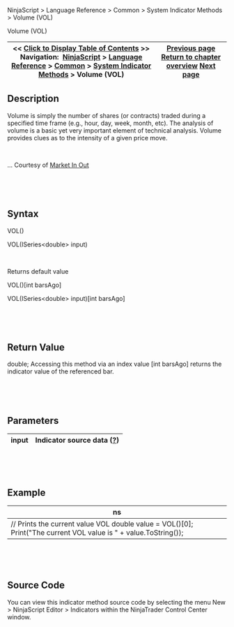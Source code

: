 ﻿


NinjaScript \> Language Reference \> Common \> System Indicator Methods \> Volume (VOL)






















Volume (VOL)







| \<\< [Click to Display Table of Contents](volume.md) \>\> **Navigation:**     [NinjaScript](ninjascript.md) \> [Language Reference](language_reference_wip.md) \> [Common](common.md) \> [System Indicator Methods](indicators.md) \> Volume (VOL) | [Previous page](ultimate_oscillator.md) [Return to chapter overview](indicators.md) [Next page](volume_moving_average_volma.md) |
| --- | --- |











## Description


Volume is simply the number of shares (or contracts) traded during a specified time frame (e.g., hour, day, week, month, etc). The analysis of volume is a basic yet very important element of technical analysis. Volume provides clues as to the intensity of a given price move.


 


... Courtesy of [Market In Out](http://www.marketinout.com/technical_analysis.php?id=114)


 


 


## Syntax


VOL()  

VOL(ISeries\<double\> input)


 


Returns default value  

VOL()\[int barsAgo]  

VOL(ISeries\<double\> input)\[int barsAgo]


 


 


## Return Value


double; Accessing this method via an index value \[int barsAgo] returns the indicator value of the referenced bar.


 


 


## Parameters




| input | Indicator source data ([?](valid_input_data_for_indicator.md)) |
| --- | --- |



 


 


## Example




| ns |
| --- |
| // Prints the current value VOL double value \= VOL()\[0]; Print("The current VOL value is " \+ value.ToString()); |



 


 


## Source Code


You can view this indicator method source code by selecting the menu New \> NinjaScript Editor \> Indicators within the NinjaTrader Control Center window.








